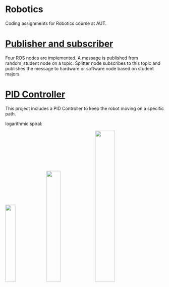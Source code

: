 # Robotics

Coding assignments for Robotics course at AUT.

# [Publisher and subscriber](/HW1/catkin_ws/src/rand_stu)

Four ROS nodes are implemented. A message is published from random_student node on a topic. Splitter node subscribes to this topic and publishes the message to hardware or software node based on student majors.

# [PID Controller](/HW2/All_scenarios)

This project includes a  PID Controller to keep the robot moving on a specific path.

logarithmic spiral:

<p align="left">
  <img src="https://user-images.githubusercontent.com/79719208/195675084-c10c9c3c-601d-45b6-8e87-d54662f60a39.png" width=25% height=25%>
  <img src="https://user-images.githubusercontent.com/79719208/195676665-e5cd7ec0-1aad-4467-a906-dbad8324a0ae.png" width=30% height=30%>
  <img src="https://user-images.githubusercontent.com/79719208/195677224-351b888c-8841-46c8-a66e-e426b815ae37.png" width=35% height=35%>
</p>
